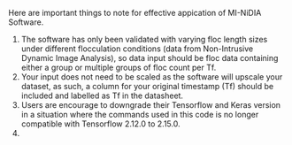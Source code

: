 Here are important things to note for effective appication of MI-NiDIA Software.
1. The software has only been validated with varying floc length sizes under different flocculation conditions (data from Non-Intrusive Dynamic Image Analysis),
   so data input should be floc data containing either a group or multiple groups of floc count per Tf.
2. Your input does not need to be scaled as the software will upscale your dataset, as such, a column for your original timestamp (Tf) should be included and labelled as Tf in the datasheet.
3. Users are encourage to downgrade their Tensorflow and Keras version in a situation where the commands used in this code is no longer compatible with Tensorflow 2.12.0 to 2.15.0.
4. 
